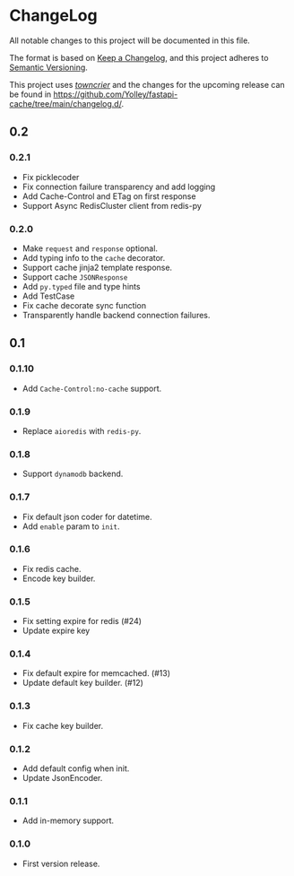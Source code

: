 # ChangeLog

All notable changes to this project will be documented in this file.

The format is based on [Keep a Changelog](https://keepachangelog.com/en/1.0.0/), and this project adheres to [Semantic Versioning](https://semver.org/spec/v2.0.0.html).

This project uses [_towncrier_](https://towncrier.readthedocs.io/) and the changes for the upcoming release can be found in <https://github.com/Yolley/fastapi-cache/tree/main/changelog.d/>.

<!-- towncrier release notes start -->

## 0.2

### 0.2.1

- Fix picklecoder
- Fix connection failure transparency and add logging
- Add Cache-Control and ETag on first response
- Support Async RedisCluster client from redis-py

### 0.2.0

- Make `request` and `response` optional.
- Add typing info to the `cache` decorator.
- Support cache jinja2 template response.
- Support cache `JSONResponse`
- Add `py.typed` file and type hints
- Add TestCase
- Fix cache decorate sync function
- Transparently handle backend connection failures.

## 0.1

### 0.1.10

- Add `Cache-Control:no-cache` support.

### 0.1.9

- Replace `aioredis` with `redis-py`.

### 0.1.8

- Support `dynamodb` backend.

### 0.1.7

- Fix default json coder for datetime.
- Add `enable` param to `init`.

### 0.1.6

- Fix redis cache.
- Encode key builder.

### 0.1.5

- Fix setting expire for redis (#24)
- Update expire key

### 0.1.4

- Fix default expire for memcached. (#13)
- Update default key builder. (#12)

### 0.1.3

- Fix cache key builder.

### 0.1.2

- Add default config when init.
- Update JsonEncoder.

### 0.1.1

- Add in-memory support.

### 0.1.0

- First version release.
